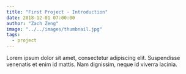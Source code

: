 ```yaml
---
title: "First Project - Introduction"
date: 2018-12-01 07:00:00
author: "Zach Zeng"
image: "../../images/thumbnail.jpg"
tags:
  - project
---
```


Lorem ipsum dolor sit amet, consectetur adipiscing elit. Suspendisse venenatis et enim id mattis. Nam dignissim, neque id viverra lacinia.

